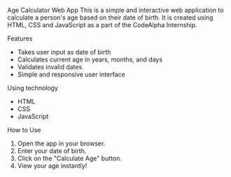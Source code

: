  Age Calculator Web App
This is a simple and interactive web application to calculate a person's age based on their date of birth. It is created using HTML, CSS and JavaScript as a part of the CodeAlpha Internship.



 Features

- Takes user input as date of birth
- Calculates current age in years, months, and days
- Validates invalid dates
- Simple and responsive user interface

Using technology

- HTML
- CSS
- JavaScript



How to Use

1. Open the app in your browser.
2. Enter your date of birth.
3. Click on the "Calculate Age" button.
4. View your age instantly!
